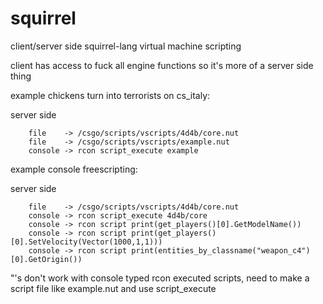 squirrel
========

client/server side squirrel-lang virtual machine scripting

client has access to fuck all engine functions so it's more of a server side thing

example chickens turn into terrorists on cs_italy:

server side

````
    file    -> /csgo/scripts/vscripts/4d4b/core.nut
    file    -> /csgo/scripts/vscripts/example.nut
    console -> rcon script_execute example
````

example console freescripting:

server side

````
    file    -> /csgo/scripts/vscripts/4d4b/core.nut
    console -> rcon script_execute 4d4b/core
    console -> rcon script print(get_players()[0].GetModelName())
    console -> rcon script print(get_players()[0].SetVelocity(Vector(1000,1,1)))
    console -> rcon script print(entities_by_classname("weapon_c4")[0].GetOrigin())
````

"'s don't work with console typed rcon executed scripts, need to make a script file like example.nut and use script_execute

